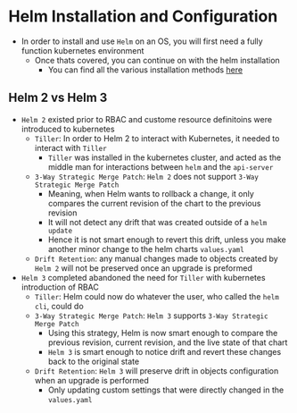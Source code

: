<h1>Helm Installation and Configuration</h1>
 
* In order to install and use `Helm` on an OS, you will first need a fully function kubernetes environment
  - Once thats covered, you can continue on with the helm installation
    * You can find all the various installation methods [here](https://helm.sh/docs/intro/install/#from-script)
<h2>Helm 2 vs Helm 3</h2>
 
* `Helm 2` existed prior to RBAC and custome resource definitoins were introduced to kubernetes
  - `Tiller`: In order to Helm 2 to interact with Kubernetes, it needed to interact with `Tiller`
    * `Tiller` was installed in the kubernetes cluster, and acted as the middle man for interactions between `helm` and the `api-server`
  - `3-Way Strategic Merge Patch`: `Helm 2` does not support `3-Way Strategic Merge Patch`
    * Meaning, when Helm wants to rollback a change, it only compares the current revision of the chart to the previous revision
    * It will not detect any drift that was created outside of a `helm update`
    * Hence it is not smart enough to revert this drift, unless you make another minor change to the helm charts `values.yaml`
  - `Drift Retention`: any manual changes made to objects created by `Helm 2` will not be preserved once an upgrade is preformed
* `Helm 3` completed abandoned the need for `Tiller` with kubernetes introduction of RBAC
  - `Tiller`:  Helm could now do whatever the user, who called the `helm cli`, could do 
  - `3-Way Strategic Merge Patch`: `Helm 3` supports `3-Way Strategic Merge Patch`
    * Using this strategy, Helm is now smart enough to compare the previous revision, current revision, and the live state of that chart
    * `Helm 3` is smart enough to notice drift and revert these changes back to the original state
  - `Drift Retention`: `Helm 3` will preserve drift in objects configuration when an upgrade is performed
    * Only updating custom settings that were directly changed in the `values.yaml`

